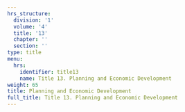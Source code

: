 ```yaml
---
hrs_structure:
  division: '1'
  volume: '4'
  title: '13'
  chapter: ''
  section: ''
type: title
menu:
  hrs:
    identifier: title13
    name: Title 13. Planning and Economic Development
weight: 65
title: Planning and Economic Development
full_title: Title 13. Planning and Economic Development
---
```

